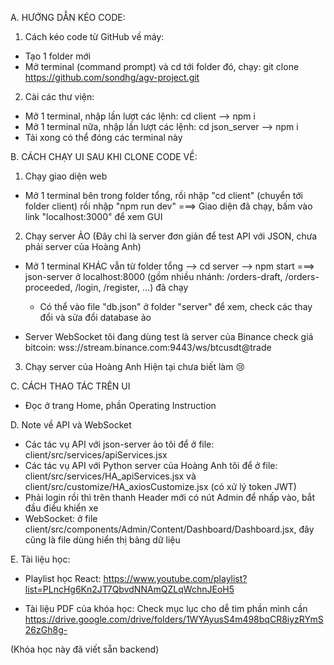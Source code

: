 A. HƯỚNG DẪN KÉO CODE:

1. Cách kéo code từ GitHub về máy:

- Tạo 1 folder mới
- Mở terminal (command prompt) và cd tới folder đó, chạy: git clone https://github.com/sondhg/agv-project.git

2. Cài các thư viện:

- Mở 1 terminal, nhập lần lượt các lệnh: cd client --> npm i
- Mở 1 terminal nữa, nhập lần lượt các lệnh: cd json_server --> npm i
- Tải xong có thể đóng các terminal này

B. CÁCH CHẠY UI SAU KHI CLONE CODE VỀ:

1. Chạy giao diện web

- Mở 1 terminal bên trong folder tổng, rồi nhập "cd client" (chuyển tới folder client) rồi nhập "npm run dev"
  ===> Giao diện đã chạy, bấm vào link "localhost:3000" để xem GUI

2. Chạy server ẢO (Đây chỉ là server đơn giản để test API với JSON, chưa phải server của Hoàng Anh)

- Mở 1 terminal KHÁC vẫn từ folder tổng --> cd server --> npm start
  ===> json-server ở localhost:8000 (gồm nhiều nhánh: /orders-draft, /orders-proceeded, /login, /register, ...) đã chạy

  - Có thể vào file "db.json" ở folder "server" để xem, check các thay đổi và sửa đổi database ảo

- Server WebSocket tôi đang dùng test là server của Binance check giá bitcoin: wss://stream.binance.com:9443/ws/btcusdt@trade

3. Chạy server của Hoàng Anh
   Hiện tại chưa biết làm 😢

C. CÁCH THAO TÁC TRÊN UI

- Đọc ở trang Home, phần Operating Instruction

D. Note về API và WebSocket

- Các tác vụ API với json-server ảo tôi để ở file: client/src/services/apiServices.jsx
- Các tác vụ API với Python server của Hoàng Anh tôi để ở file: client/src/services/HA_apiServices.jsx
và client/src/customize/HA_axiosCustomize.jsx (có xử lý token JWT)
- Phải login rồi thì trên thanh Header mới có nút Admin để nhấp vào, bắt đầu điều khiển xe
- WebSocket: ở file client/src/components/Admin/Content/Dashboard/Dashboard.jsx, đây cũng là file dùng hiển thị bảng dữ liệu

E. Tài liệu học:

- Playlist học React:
  https://www.youtube.com/playlist?list=PLncHg6Kn2JT7QbvdNNAmQZLqWchnJEoH5

- Tài liệu PDF của khóa học: Check mục lục cho dễ tìm phần mình cần
  https://drive.google.com/drive/folders/1WYAyusS4m498bqCR8iyzRYmS26zGh8g-

(Khóa học này đã viết sẵn backend)
